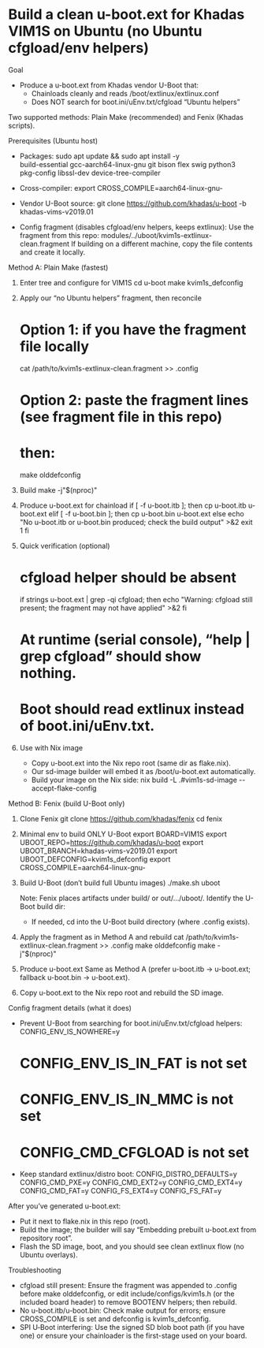 # Build a clean u-boot.ext for Khadas VIM1S on Ubuntu (no Ubuntu cfgload/env helpers)

Goal
- Produce a u-boot.ext from Khadas vendor U-Boot that:
  - Chainloads cleanly and reads /boot/extlinux/extlinux.conf
  - Does NOT search for boot.ini/uEnv.txt/cfgload “Ubuntu helpers”

Two supported methods: Plain Make (recommended) and Fenix (Khadas scripts).

Prerequisites (Ubuntu host)
- Packages:
  sudo apt update && sudo apt install -y \
    build-essential gcc-aarch64-linux-gnu git bison flex swig python3 \
    pkg-config libssl-dev device-tree-compiler

- Cross-compiler:
  export CROSS_COMPILE=aarch64-linux-gnu-

- Vendor U-Boot source:
  git clone https://github.com/khadas/u-boot -b khadas-vims-v2019.01

- Config fragment (disables cfgload/env helpers, keeps extlinux):
  Use the fragment from this repo:
    modules/../uboot/kvim1s-extlinux-clean.fragment
  If building on a different machine, copy the file contents and create it locally.


Method A: Plain Make (fastest)
1) Enter tree and configure for VIM1S
   cd u-boot
   make kvim1s_defconfig

2) Apply our “no Ubuntu helpers” fragment, then reconcile
   # Option 1: if you have the fragment file locally
   cat /path/to/kvim1s-extlinux-clean.fragment >> .config

   # Option 2: paste the fragment lines (see fragment file in this repo)
   # then:
   make olddefconfig

3) Build
   make -j"$(nproc)"

4) Produce u-boot.ext for chainload
   if [ -f u-boot.itb ]; then
     cp u-boot.itb u-boot.ext
   elif [ -f u-boot.bin ]; then
     cp u-boot.bin u-boot.ext
   else
     echo "No u-boot.itb or u-boot.bin produced; check the build output" >&2
     exit 1
   fi

5) Quick verification (optional)
   # cfgload helper should be absent
   if strings u-boot.ext | grep -qi cfgload; then
     echo "Warning: cfgload still present; the fragment may not have applied" >&2
   fi

   # At runtime (serial console), “help | grep cfgload” should show nothing.
   # Boot should read extlinux instead of boot.ini/uEnv.txt.

6) Use with Nix image
   - Copy u-boot.ext into the Nix repo root (same dir as flake.nix).
   - Our sd-image builder will embed it as /boot/u-boot.ext automatically.
   - Build your image on the Nix side:
     nix build -L .#vim1s-sd-image --accept-flake-config


Method B: Fenix (build U-Boot only)
1) Clone Fenix
   git clone https://github.com/khadas/fenix
   cd fenix

2) Minimal env to build ONLY U-Boot
   export BOARD=VIM1S
   export UBOOT_REPO=https://github.com/khadas/u-boot
   export UBOOT_BRANCH=khadas-vims-v2019.01
   export UBOOT_DEFCONFIG=kvim1s_defconfig
   export CROSS_COMPILE=aarch64-linux-gnu-

3) Build U-Boot (don’t build full Ubuntu images)
   ./make.sh uboot

   Note: Fenix places artifacts under build/ or out/…/uboot/. Identify the U-Boot build dir:
   - If needed, cd into the U-Boot build directory (where .config exists).

4) Apply the fragment as in Method A and rebuild
   cat /path/to/kvim1s-extlinux-clean.fragment >> .config
   make olddefconfig
   make -j"$(nproc)"

5) Produce u-boot.ext
   Same as Method A (prefer u-boot.itb → u-boot.ext; fallback u-boot.bin → u-boot.ext).

6) Copy u-boot.ext to the Nix repo root and rebuild the SD image.


Config fragment details (what it does)
- Prevent U-Boot from searching for boot.ini/uEnv.txt/cfgload helpers:
  CONFIG_ENV_IS_NOWHERE=y
  # CONFIG_ENV_IS_IN_FAT is not set
  # CONFIG_ENV_IS_IN_MMC is not set
  # CONFIG_CMD_CFGLOAD is not set

- Keep standard extlinux/distro boot:
  CONFIG_DISTRO_DEFAULTS=y
  CONFIG_CMD_PXE=y
  CONFIG_CMD_EXT2=y
  CONFIG_CMD_EXT4=y
  CONFIG_CMD_FAT=y
  CONFIG_FS_EXT4=y
  CONFIG_FS_FAT=y

After you’ve generated u-boot.ext:
- Put it next to flake.nix in this repo (root).
- Build the image; the builder will say “Embedding prebuilt u-boot.ext from repository root”.
- Flash the SD image, boot, and you should see clean extlinux flow (no Ubuntu overlays).

Troubleshooting
- cfgload still present: Ensure the fragment was appended to .config before make olddefconfig, or edit include/configs/kvim1s.h (or the included board header) to remove BOOTENV helpers; then rebuild.
- No u-boot.itb/u-boot.bin: Check make output for errors; ensure CROSS_COMPILE is set and defconfig is kvim1s_defconfig.
- SPI U‑Boot interfering: Use the signed SD blob boot path (if you have one) or ensure your chainloader is the first-stage used on your board.
